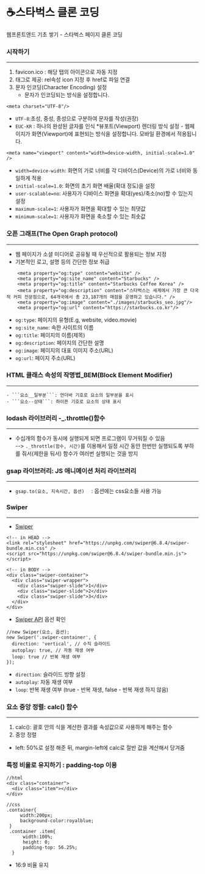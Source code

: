 # ☕️스타벅스 클론 코딩
웹프론트앤드 기초 쌓기 - 스타벅스 페이지 클론 코딩


### 시작하기
___
1. favicon.ico : 해당 탭의 아이콘으로 자동 지정 
2. <link>태그로 제공: rel속성 icon 지정 후 href로 파일 연결
3. 문자 인코딩(Character Encoding) 설정
      - 문자가 인코딩되는 방식을 설정합니다.
```
<meta charset="UTF-8"/>
```
- ```UTF-8```:초성, 중성, 종성으로 구분하여 문자를 작성(권장)
- ```EUC-KR``` : 하나의 완성된 글자를 인식
    *뷰포트(Viewport) 렌더링 방식 설정
      - 웹페이지가 화면(Viewport)에 표현되는 방식을 설정합니다. 모바일 환경에서 적용됩니다.
      
```
<meta name="viewport" content="width=device-width, initial-scale=1.0" />
```

- ```width=device-width```: 화면의 가로 너비를 각 디바이스(Device)의 가로 너비와 동일하게 적용
- ```initial-scale=1.0```: 화면의 초기 화면 배율(확대 정도)을 설정
- ```user-scalable=no```: 사용자가 디바이스 화면을 확대(yes)/축소(no)할 수 있는지 설정
- ```maximum-scale=1```: 사용자가 화면을 확대할 수 있는 최댓값
- ```minimum-scale=1```: 사용자가 화면을 축소할 수 있는 최솟값

 
  

### 오픈 그래프(The Open Graph protocol)
___
- 웹 페이지가 소셜 미디어로 공유될 때 우선적으로 활용되는 정보 지정
- 기본적인 로고, 설명 등의 간단한 정보 취급
```
    <meta property="og:type" content="website" />
    <meta property="og:site_name" content="Starbucks" />
    <meta property="og:title" content="Starbucks Coffee Korea" />
    <meta property="og:description" content="스타벅스는 세계에서 가장 큰 다국적 커피 전문점으로, 64개국에서 총 23,187개의 매점을 운영하고 있습니다." />
    <meta property="og:image" content="./images/starbucks_seo.jpg"/>
    <meta property="og:url" content="https://starbucks.co.kr"/>
```
- ```og:type```: 페이지의 유형(E.g, website, video.movie)
- ```og:site_name```: 속한 사이트의 이름
- ```og:title```: 페이지의 이름(제목)
- ```og:description```: 페이지의 간단한 설명
- ```og:image```: 페이지의 대표 이미지 주소(URL)
- ```og:url```: 페이지 주소(URL)


  


### HTML 클래스 속성의 작명법_BEM(Block Element Modifier)
___
    - ```요소__일부분```: 언더바 기호로 요소의 일부분을 표시
    - ```요소--상태```: 하이픈 기호로 요소의 상태 표시

### lodash 라이브러리 -_.throttle()함수
___
   - 수십개의 함수가 동시에 실행되게 되면 프로그램이 무거워질 수 있음  
   --> ```._throttle(함수, 시간)```를 이용해서 일정 시간 동안 한번만 실행되도록 부하를 줘서(제한을 둬서) 함수가 여러번 실행되는 것을 방지  
     
### gsap 라이브러리: JS 애니메이션 처리 라이브러리
___
   -  ```gsap.to(요소, 지속시간, 옵션)  ``` : 옵션에는 css요소들 사용 가능 


### Swiper
___
- [Swiper](https://swiperjs.com/) 
```
<!-- in HEAD -->
<link rel="stylesheet" href="https://unpkg.com/swiper@6.8.4/swiper-bundle.min.css" />
<script src="https://unpkg.com/swiper@6.8.4/swiper-bundle.min.js"></script>

<!-- in BODY -->
<div class="swiper-container">
  <div class="swiper-wrapper">
    <div class="swiper-slide">1</div>
    <div class="swiper-slide">2</div>
    <div class="swiper-slide">3</div>
  </div>
</div>
```
- [Swiper API](https://swiperjs.com/swiper-api) 옵션 확인 
```
//new Swiper(요소, 옵션);
new Swiper('.swiper-container', {
  direction: 'vertical', // 수직 슬라이드
  autoplay: true, // 자동 재생 여부
  loop: true // 반복 재생 여부
});
```
- ```direction```: 슬라이드 방향 설정
- ```autoplay```: 자동 재생 여부
- ```loop```: 반복 재생 여부 (true - 반복 재생, false - 반복 재생 하지 않음)


### 요소 중앙 정렬: calc() 함수
___
1. calc(): 괄호 안의 식을 계산한 결과를 속성값으로 사용하게 해주는 함수
2. 중앙 정렬
- left: 50%로 설정 해준 뒤, margin-left에 calc로 절반 값을 계산해서 당겨줌 

### 특정 비율로 유지하기 : padding-top 이용
```
//html
<div class="container">
  <div class="item"></div>
</div>

//css
.container{
     width:200px;
     background-color:royalblue;
 }
 .container .item{
      width:100%;
      height: 0;
      padding-top: 56.25%;
  }
  ```
  - 16:9 비율 유지
